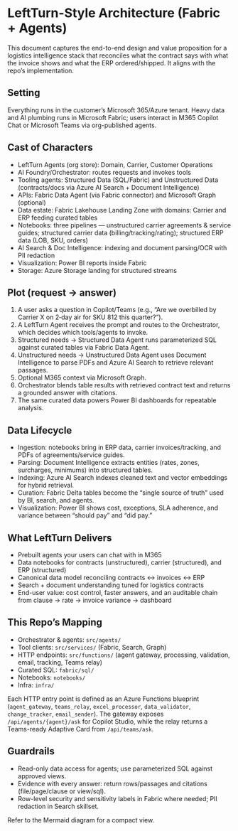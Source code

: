 # LeftTurn-Style Architecture (Fabric + Agents)

This document captures the end-to-end design and value proposition for a logistics intelligence stack that reconciles what the contract says with what the invoice shows and what the ERP ordered/shipped. It aligns with the repo’s implementation.

## Setting
Everything runs in the customer’s Microsoft 365/Azure tenant. Heavy data and AI plumbing runs in Microsoft Fabric; users interact in M365 Copilot Chat or Microsoft Teams via org-published agents.

## Cast of Characters
- LeftTurn Agents (org store): Domain, Carrier, Customer Operations
- AI Foundry/Orchestrator: routes requests and invokes tools
- Tooling agents: Structured Data (SQL/Fabric) and Unstructured Data (contracts/docs via Azure AI Search + Document Intelligence)
- APIs: Fabric Data Agent (via Fabric connector) and Microsoft Graph (optional)
- Data estate: Fabric Lakehouse Landing Zone with domains: Carrier and ERP feeding curated tables
- Notebooks: three pipelines — unstructured carrier agreements & service guides; structured carrier data (billing/tracking/rating); structured ERP data (LOB, SKU, orders)
- AI Search & Doc Intelligence: indexing and document parsing/OCR with PII redaction
- Visualization: Power BI reports inside Fabric
- Storage: Azure Storage landing for structured streams

## Plot (request → answer)
1. A user asks a question in Copilot/Teams (e.g., “Are we overbilled by Carrier X on 2‑day air for SKU 812 this quarter?”).
2. A LeftTurn Agent receives the prompt and routes to the Orchestrator, which decides which tools/agents to invoke.
3. Structured needs → Structured Data Agent runs parameterized SQL against curated tables via Fabric Data Agent.
4. Unstructured needs → Unstructured Data Agent uses Document Intelligence to parse PDFs and Azure AI Search to retrieve relevant passages.
5. Optional M365 context via Microsoft Graph.
6. Orchestrator blends table results with retrieved contract text and returns a grounded answer with citations.
7. The same curated data powers Power BI dashboards for repeatable analysis.

## Data Lifecycle
- Ingestion: notebooks bring in ERP data, carrier invoices/tracking, and PDFs of agreements/service guides.
- Parsing: Document Intelligence extracts entities (rates, zones, surcharges, minimums) into structured tables.
- Indexing: Azure AI Search indexes cleaned text and vector embeddings for hybrid retrieval.
- Curation: Fabric Delta tables become the “single source of truth” used by BI, search, and agents.
- Visualization: Power BI shows cost, exceptions, SLA adherence, and variance between “should pay” and “did pay.”

## What LeftTurn Delivers
- Prebuilt agents your users can chat with in M365
- Data notebooks for contracts (unstructured), carrier (structured), and ERP (structured)
- Canonical data model reconciling contracts ↔ invoices ↔ ERP
- Search + document understanding tuned for logistics contracts
- End-user value: cost control, faster answers, and an auditable chain from clause → rate → invoice variance → dashboard

## This Repo’s Mapping
- Orchestrator & agents: `src/agents/`
- Tool clients: `src/services/` (Fabric, Search, Graph)
- HTTP endpoints: `src/functions/` (agent gateway, processing, validation, email, tracking, Teams relay)
- Curated SQL: `fabric/sql/`
- Notebooks: `notebooks/`
- Infra: `infra/`

Each HTTP entry point is defined as an Azure Functions blueprint (`agent_gateway`, `teams_relay`, `excel_processor`, `data_validator`, `change_tracker`, `email_sender`). The gateway exposes `/api/agents/{agent}/ask` for Copilot Studio, while the relay returns a Teams-ready Adaptive Card from `/api/teams/ask`.

## Guardrails
- Read-only data access for agents; use parameterized SQL against approved views.
- Evidence with every answer: return rows/passages and citations (file/page/clause or view/sql).
- Row-level security and sensitivity labels in Fabric where needed; PII redaction in Search skillset.

Refer to the Mermaid diagram for a compact view.
